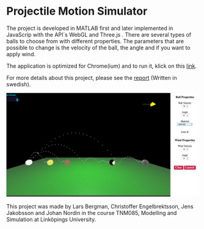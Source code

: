 # Projectile Motion Simulator

The project is developed in MATLAB first and later implemented in JavaScrip with the API´s WebGL and Three.js .
There are several types of balls to choose from with different properties. The parameters that are possible to change is the velocity of the ball, the angle and if you want to apply wind.

The application is optimized for Chrome(ium) and to run it, klick on this [link](https://cdn.rawgit.com/chren574/Projectile-Motion-Simulator/master/index.html).

For more details about this project, please see the [report](https://cdn.rawgit.com/chren574/Projectile-Motion-Simulator/master/Projekt_Rapport.pdf) (Written in swedish).


![GitHub Logo](/images/kastbana_v2.png)

This project was made by Lars Bergman, Christoffer Engelbrektsson, Jens Jakobsson and Johan Nordin in the course TNM085, Modelling and Simulation at Linköpings University. 
